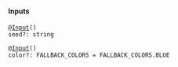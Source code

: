 
#### Inputs

<pre><code>@<a href="https://angular.io/api/core/Input">Input</a>()
seed?: string</code></pre>

<pre><code>@<a href="https://angular.io/api/core/Input">Input</a>()
color?: FALLBACK_COLORS = FALLBACK_COLORS.BLUE</code></pre>
